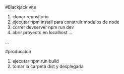 #Blackjack vite

1. clonar repositorio
2. ejecutar npm install para construir modulos de node
2. correr devserver npm run dev
4. abrir proyecto en localhost ...

...

#produccion

1. ejecutar npm run build
2. tomar la carpeta dist y desplegarla